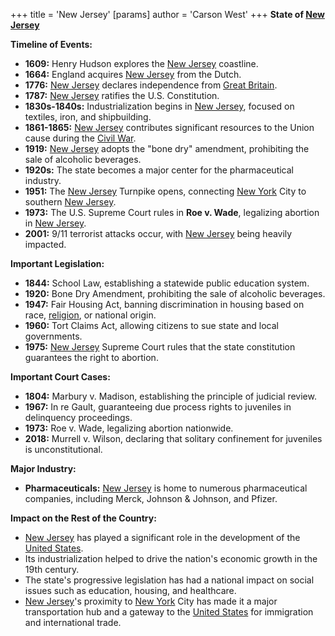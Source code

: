+++
 title = 'New Jersey'
[params]
	author = 'Carson West'
+++
**State of [New Jersey](./../new-jersey/)**

**Timeline of Events:**

* **1609:** Henry Hudson explores the [New Jersey](./../new-jersey/) coastline.
* **1664:** England acquires [New Jersey](./../new-jersey/) from the Dutch.
* **1776:** [New Jersey](./../new-jersey/) declares independence from [Great Britain](./../great-britain/).
* **1787:** [New Jersey](./../new-jersey/) ratifies the U.S. Constitution.
* **1830s-1840s:** Industrialization begins in [New Jersey](./../new-jersey/), focused on textiles, iron, and shipbuilding.
* **1861-1865:** [New Jersey](./../new-jersey/) contributes significant resources to the Union cause during the [Civil War](./../civil-war/).
* **1919:** [New Jersey](./../new-jersey/) adopts the "bone dry" amendment, prohibiting the sale of alcoholic beverages.
* **1920s:** The state becomes a major center for the pharmaceutical industry.
* **1951:** The [New Jersey](./../new-jersey/) Turnpike opens, connecting [New York](./../new-york/) City to southern [New Jersey](./../new-jersey/).
* **1973:** The U.S. Supreme Court rules in **Roe v. Wade**, legalizing abortion in [New Jersey](./../new-jersey/).
* **2001:** 9/11 terrorist attacks occur, with [New Jersey](./../new-jersey/) being heavily impacted.

**Important Legislation:**

* **1844:** School Law, establishing a statewide public education system.
* **1920:** Bone Dry Amendment, prohibiting the sale of alcoholic beverages.
* **1947:** Fair Housing Act, banning discrimination in housing based on race, [religion](./../religion/), or national origin.
* **1960:** Tort Claims Act, allowing citizens to sue state and local governments.
* **1975:** [New Jersey](./../new-jersey/) Supreme Court rules that the state constitution guarantees the right to abortion.

**Important Court Cases:**

* **1804:** Marbury v. Madison, establishing the principle of judicial review.
* **1967:** In re Gault, guaranteeing due process rights to juveniles in delinquency proceedings.
* **1973:** Roe v. Wade, legalizing abortion nationwide.
* **2018:** Murrell v. Wilson, declaring that solitary confinement for juveniles is unconstitutional.

**Major Industry:**

* **Pharmaceuticals:** [New Jersey](./../new-jersey/) is home to numerous pharmaceutical companies, including Merck, Johnson & Johnson, and Pfizer.

**Impact on the Rest of the Country:**

* [New Jersey](./../new-jersey/) has played a significant role in the development of the [United States](./../united-states/).
* Its industrialization helped to drive the nation's economic growth in the 19th century.
* The state's progressive legislation has had a national impact on social issues such as education, housing, and healthcare.
* [New Jersey](./../new-jersey/)'s proximity to [New York](./../new-york/) City has made it a major transportation hub and a gateway to the [United States](./../united-states/) for immigration and international trade.